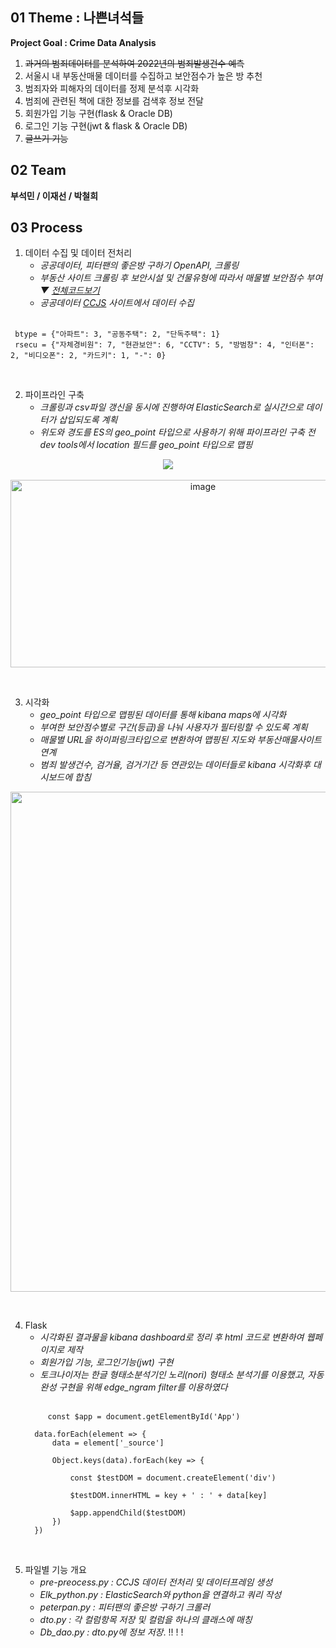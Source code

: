 ## 01 Theme : 나쁜녀석들 <br>

**Project Goal : Crime Data Analysis**
1. ~~과거의 범죄데이터를 분석하여 2022년의 범죄발생건수 예측~~<br>
2. 서울시 내 부동산매물 데이터를 수집하고 보안점수가 높은 방 추천
4. 범죄자와 피해자의 데이터를 정제 분석후 시각화
5. 범죄에 관련된 책에 대한 정보를 검색후 정보 전달
6. 회원가입 기능 구현(flask & Oracle DB)
7. 로그인 기능 구현(jwt & flask & Oracle DB)
8. ~~글쓰기 기능~~



## 02 Team <br>

**부석민 / 이재선 / 박철희**

## 03 Process<br>

1. 데이터 수집 및 데이터 전처리<br>
   - _공공데이터, 피터팬의 좋은방 구하기 OpenAPI, 크롤링_<br>
   - _부동산 사이트 크롤링 후 보안시설 및 건물유형에 따라서 매물별 보안점수 부여　▼ [전체코드보기](https://github.com/Sun1203/Crime_analysis_project/blob/PCH/peterpan.py)_<br>
   - _공공데이터 [CCJS](https://www.crimestats.or.kr/portal/stat/easyStatPage.do) 사이트에서 데이터 수집_<br><br>
  ```
   btype = {"아파트": 3, "공동주택": 2, "단독주택": 1}
   rsecu = {"자체경비원": 7, "현관보안": 6, "CCTV": 5, "방범창": 4, "인터폰": 2, "비디오폰": 2, "카드키": 1, "-": 0}
   ```
   
<br>
   
2. 파이프라인 구축
   - _크롤링과 csv파일 갱신을 동시에 진행하여 ElasticSearch로 실시간으로 데이터가 삽입되도록 계획_<br>
   - _위도와 경도를 ES의 geo_point 타입으로 사용하기 위해 파이프라인 구축 전 dev tools에서 location 필드를 geo_point 타입으로 맵핑_
   
<p align="center"><a href='https://ifh.cc/v-6JDIUF' target='_blank'><img src='https://ifh.cc/g/6JDIUF.gif' border='0'></a><br><br>
   <a href="https://ibb.co/VgvwKc1"><img src="https://i.ibb.co/m9HNxVj/image.png" alt="image" border="0" height="300px" width="600px"></a><br><p><br>

3. 시각화
   - _geo_point 타입으로 맵핑된 데이터를 통해 kibana maps에 시각화_<br>
   - _부여한 보안점수별로 구간(등급)을 나눠 사용자가 필터링할 수 있도록 계획_<br>
   - _매물별 URL을 하이퍼링크타입으로 변환하여 맵핑된 지도와 부동산매물사이트 연계_<br>
   - _범죄 발생건수, 검거율, 검거기간 등 연관있는 데이터들로 kibana 시각화후 대시보드에 합침_<br>
<p align="center"><a href='https://ifh.cc/v-wVAq9r' target='_blank'><img src='https://ifh.cc/g/wVAq9r.gif' border='0' width="800px"></a></p><br>
   

4. Flask
   - _시각화된 결과물을 kibana dashboard로 정리 후 html 코드로 변환하여 웹페이지로 제작_<br>
   - _회원가입 기능, 로그인기능(jwt) 구현_
   - _토크나이저는 한글 형태소분석기인 노리(nori) 형태소 분석기를 이용했고, 자동완성 구현을 위해 edge_ngram filter를 이용하였다_<br><br>
   ```
        const $app = document.getElementById('App')

     data.forEach(element => {
         data = element['_source']

         Object.keys(data).forEach(key => {

             const $testDOM = document.createElement('div')

             $testDOM.innerHTML = key + ' : ' + data[key]

             $app.appendChild($testDOM)
         })
     })
     ```

<br>

5. 파일별 기능 개요
   - _pre-preocess.py : CCJS 데이터 전처리 및 데이터프레임 생성_ 
   - _Elk_python.py   : ElasticSearch와 python을 연결하고 쿼리 작성_ 
   - _peterpan.py     : 피터팬의 좋은방 구하기 크롤러_ 
   - _dto.py          : 각 컬럼항목 저장 및 컬럼을 하나의 클래스에 매칭_
   - _Db_dao.py       : dto.py에 정보 저장_.
   !!
!
!
